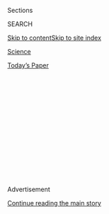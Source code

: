<div id="app">

<div>

<div>

<div>

<div class="NYTAppHideMasthead css-1q2w90k e1suatyy0">

<div class="section css-ui9rw0 e1suatyy2">

<div class="css-eph4ug er09x8g0">

<div class="css-6n7j50">

</div>

<span class="css-1dv1kvn">Sections</span>

<div class="css-10488qs">

<span class="css-1dv1kvn">SEARCH</span>

</div>

[Skip to content](#site-content)[Skip to site
index](#site-index)

</div>

<div id="masthead-section-label" class="css-1wr3we4 eaxe0e00">

[Science](https://www.nytimes3xbfgragh.onion/section/science)

</div>

<div class="css-10698na e1huz5gh0">

</div>

</div>

<div id="masthead-bar-one" class="section hasLinks css-15hmgas e1csuq9d3">

<div class="css-uqyvli e1csuq9d0">

</div>

<div class="css-1uqjmks e1csuq9d1">

</div>

<div class="css-9e9ivx">

[](https://myaccount.nytimes3xbfgragh.onion/auth/login?response_type=cookie&client_id=vi)

</div>

<div class="css-1bvtpon e1csuq9d2">

[Today’s
Paper](https://www.nytimes3xbfgragh.onion/section/todayspaper)

</div>

</div>

</div>

</div>

<div data-aria-hidden="false">

<div id="site-content" data-role="main">

<div>

<div class="css-1aor85t" style="opacity:0.000000001;z-index:-1;visibility:hidden">

<div class="css-1hqnpie">

<div class="css-epjblv">

<span class="css-17xtcya">[Science](/section/science)</span><span class="css-x15j1o">|</span><span class="css-fwqvlz">Kary
B. Mullis, 74, Dies; Found a Way to Analyze DNA and Won
Nobel</span>

</div>

<div class="css-k008qs">

<div class="css-1iwv8en">

<span class="css-18z7m18"></span>

<div>

</div>

</div>

<span class="css-1n6z4y">https://nyti.ms/303ka00</span>

<div class="css-1705lsu">

<div class="css-4xjgmj">

<div class="css-4skfbu" data-role="toolbar" data-aria-label="Social Media Share buttons, Save button, and Comments Panel with current comment count" data-testid="share-tools">

  - 
  - 
  - 
  - 
    
    <div class="css-6n7j50">
    
    </div>

  - 

</div>

</div>

</div>

</div>

</div>

</div>

<div class="css-13pd83m">

</div>

<div id="top-wrapper" class="css-1sy8kpn">

<div id="top-slug" class="css-l9onyx">

Advertisement

</div>

[Continue reading the main
story](#after-top)

<div class="ad top-wrapper" style="text-align:center;height:100%;display:block;min-height:250px">

<div id="top" class="place-ad" data-position="top" data-size-key="top">

</div>

</div>

<div id="after-top">

</div>

</div>

<div>

<div id="sponsor-wrapper" class="css-1hyfx7x">

<div id="sponsor-slug" class="css-19vbshk">

Supported by

</div>

[Continue reading the main
story](#after-sponsor)

<div id="sponsor" class="ad sponsor-wrapper" style="text-align:center;height:100%;display:block">

</div>

<div id="after-sponsor">

</div>

</div>

<div class="css-186x18t">

</div>

<div class="css-1vkm6nb ehdk2mb0">

# Kary B. Mullis, 74, Dies; Found a Way to Analyze DNA and Won Nobel

</div>

His discovery created a new world of possibilities in diagnosing
disease, unearthing the past and assisting in criminal cases, including
O.J. Simpson’s murder trial.

<div class="css-79elbk" data-testid="photoviewer-wrapper">

<div class="css-z3e15g" data-testid="photoviewer-wrapper-hidden">

</div>

<div class="css-1a48zt4 ehw59r15" data-testid="photoviewer-children">

![<span class="css-16f3y1r e13ogyst0" data-aria-hidden="true">Dr. Kary
B. Mullis in 1995, two years after receiving the Nobel Prize in
Chemistry for coming up with a better way of analyzing
DNA.</span><span class="css-cnj6d5 e1z0qqy90" itemprop="copyrightHolder"><span class="css-1ly73wi e1tej78p0">Credit...</span><span><span>Jim
Wilson/The New York
Times</span></span></span>](https://static01.graylady3jvrrxbe.onion/images/2019/08/14/obituaries/14Mullis1/merlin_159201315_70cb2fbc-f54c-4183-b1ef-c357aac279bc-articleLarge.jpg?quality=75&auto=webp&disable=upscale)

</div>

</div>

<div class="css-18e8msd">

<div class="css-vp77d3 epjyd6m0">

<div class="css-1baulvz">

By [<span class="css-1baulvz last-byline" itemprop="name">Dylan Loeb
McClain</span>](https://www.nytimes3xbfgragh.onion/by/dylan-loeb-mcclain)

</div>

</div>

  - Aug. 15,
    2019

  - 
    
    <div class="css-4xjgmj">
    
    <div class="css-d8bdto" data-role="toolbar" data-aria-label="Social Media Share buttons, Save button, and Comments Panel with current comment count" data-testid="share-tools">
    
      - 
      - 
      - 
      - 
        
        <div class="css-6n7j50">
        
        </div>
    
      - 
    
    </div>
    
    </div>

</div>

</div>

<div class="section meteredContent css-1r7ky0e" name="articleBody" itemprop="articleBody">

<div class="css-1fanzo5 StoryBodyCompanionColumn">

<div class="css-53u6y8">

Kary B. Mullis, a biochemist who won the 1993 Nobel Prize in Chemistry
for discovering a way to analyze DNA easily and cheaply and thus pave
the way for major advances in medical diagnostics, molecular biology and
forensic science, died on Aug. 7 at his home in Newport Beach, Calif. He
was 74.

The cause was heart and respiratory failure brought on by pneumonia, his
wife, Nancy Cosgrove Mullis, said.

The process for analyzing DNA that Dr. Mullis invented is called
polymerase chain reaction, or PCR. It replicates a single strand of DNA
millions of times, enabling scientists to pinpoint a segment of the
strand and amplify it for identification. Polymerase, an enzyme that
synthesizes polymers and nucleic acids, is essential in creating DNA and
RNA, the molecules that are responsible for coding DNA.

Before PCR, amplifying DNA took weeks, because it had to be generated in
bacteria. Once Dr. Mullis’s process was perfected, it took only hours,
opening up a world of possibilities.

</div>

</div>

<div class="css-1fanzo5 StoryBodyCompanionColumn">

<div class="css-53u6y8">

Today, his method is used to detect genetic mutations that can lead to
diagnoses of diseases, like sickle cell anemia; analyze ancient sources
of DNA, like bones; assist in obtaining crime scene evidence (he was
recruited as an expert witness in the O.J. Simpson murder trial); and
determine paternity.

It was used as well to decode and map the entire human DNA as part of
the Human Genome Project, the landmark international research effort
that ran from 1990 to 2003.

As he told the story in his Nobel lecture, Dr. Mullis found his
inspiration one night in 1983 while driving to his cabin in Mendocino,
Calif.

At the time, Dr. Mullis was a lab director for [Cetus
Corporation](https://www.the-scientist.com/news/cetus-a-collision-course-with-failure-60308),
one of the first biotechnology companies, which had been founded in
Berkeley, Calif. His lab made short strands of DNA molecules called
oligonucleotides, and had become so efficient at it that it was making
more than the company could use. Worried that some of his lab workers
might be laid off because of their overproductivity, Dr. Mullis was
searching for a way to use more of the molecules.

As he drove, he considered the challenges scientists faced in decoding
and identifying problems in human DNA. There are billions of DNA base
pairs, he knew, but they had proved exceedingly difficult to analyze
because there was no easy way to focus on small groups of them.

</div>

</div>

<div class="css-1fanzo5 StoryBodyCompanionColumn">

<div class="css-53u6y8">

Dr. Mullis knew that the oligonucleotides bond easily with DNA. The
problem was how to isolate the DNA that scientists might want to
analyze. Dr. Mullis, pondering ways to control the oligonucleotides,
suddenly realized that they didn’t have to be controlled at all. The
bonding would have a useful side effect: It would double the amount of
DNA that scientists were interested in. The process could then be
repeated over and over, expanding the DNA sample exponentially. It would
be like pumping up a microbe to the size of a dinosaur.

Indeed, the science of PCR, because it allows for the unlimited
replication of small bits of DNA, was one of the inspirations of
“Jurassic Park,” the Michael Crichton novel about a theme park of
cloned dinosaurs that Steven Spielberg turned into a movie franchise.

Though Dr. Mullis came up with the concept of PCR, proving that it
worked was another matter; months after his breakthrough, he had still
not done so. He had not written a paper to validate his idea.

“Mullis as an experimentalist is sort of hit and miss,” Thomas J. White,
who got Dr. Mullis his job at Cetus, told The New York Times in 1998.

As a result, two other Cetus scientists, Randall K. Saiki and Henry A.
Erlich, were put on the project, and the three — together with Stephen
Scharf, Fred Faloona, Glenn T. Horn and Norman Arnheim — published a
paper about the process in 1985. No one, however, disputed that it was
Dr. Mullis who had first figured it out.

For his discovery, Cetus awarded Dr. Mullis $10,000, but the company
later sold the rights to his PCR process to the pharmaceutical giant F.
Hoffmann-La Roche for $300 million. Dr. Mullis, believing he had been
denied a just reward, remained bitter about it for the rest of his life.

He shared his Nobel Prize with [Michael
Smith](https://www.nobelprize.org/prizes/chemistry/1993/smith/facts/), a
British-born scientist, who was also cited for advances in DNA research.

</div>

</div>

<div class="css-1fanzo5 StoryBodyCompanionColumn">

<div class="css-53u6y8">

In 1995, defense lawyers in the murder trial of O.J. Simpson enlisted
Dr. Mullis as an expert witness because his PCR method had been used to
analyze blood samples in the case. But he was ultimately not called to
testify; prosecutors had made it clear that if he did take the stand
they would try to undermine his credibility by bringing up his
acknowledged history of drinking and drug use.

</div>

</div>

<div class="css-79elbk" data-testid="photoviewer-wrapper">

<div class="css-z3e15g" data-testid="photoviewer-wrapper-hidden">

</div>

<div class="css-1a48zt4 ehw59r15" data-testid="photoviewer-children">

![<span class="css-16f3y1r e13ogyst0" data-aria-hidden="true">Dr. Mullis
in 2009. He had a brainstorm while driving to his cabin in California,
and it led to a breakthrough in DNA
research.</span><span class="css-cnj6d5 e1z0qqy90" itemprop="copyrightHolder"><span class="css-1ly73wi e1tej78p0">Credit...</span><span>Nancy
Cosgrove
Mullis</span></span>](https://static01.graylady3jvrrxbe.onion/images/2019/08/16/obituaries/14Mullis3/14Mullis3-articleLarge.jpg?quality=75&auto=webp&disable=upscale)

</div>

</div>

<div class="css-1fanzo5 StoryBodyCompanionColumn">

<div class="css-53u6y8">

Kary Banks Mullis was born on Dec. 28, 1944, in Lenoir, N.C. He was the
second of four sons of Cecil and Bernice Alberta (Barker) Mullis. His
father was a furniture salesman. The family moved to Columbia, S.C.,
when Kary was 5. He got his start in science there one summer when, at
13, he designed and made his own rockets, inspired by the launch of the
Soviet satellite Sputnik.

Dr. Mullis attended Dreher High School in Columbia and the Georgia
Institute of Technology in Atlanta, graduating in 1966 with a degree in
chemistry. He then headed to California, arriving in Berkeley around the
time of the Summer of Love in 1967. As he spoke and wrote about it in
later years, he used L.S.D. liberally. He earned his Ph.D. in
biochemistry from the University of California, Berkeley, in 1972.

Dr. Mullis took a detour from science after that, trying his hand at
writing fiction and then managing a bakery for two years. He then headed
for Kansas, where his wife at the time was enrolling in medical school.
He did a postdoctoral research fellowship in pediatric cardiology at the
University of Kansas Medical Center, finishing in 1977. He returned to
California and went to work at Cetus in 1979.

After the discovery of PCR, his career trailed off. He quit Cetus in
1986 and thereafter mostly stuck to the lecture circuit.

Dr. Mullis’s marriages to Richards Haley, Gail Hubbell and Cynthia
Gibson ended in divorce. He married Nancy Cosgrove in 1997. Along with
her, he is survived by a daughter, Louise Olsen; two sons, Christopher
and Jeremy; two brothers, Brent and David; and two grandchildren.
Another brother, Robert, died several years ago.

</div>

</div>

<div class="css-1fanzo5 StoryBodyCompanionColumn">

<div class="css-53u6y8">

Dr. Mullis was naturally contrarian and none too fond of many
scientists. “Scientists are doing an awful lot of damage to the world in
the name of helping it,” he told The Times in 1998. “I don’t mind
attacking my own fraternity because I am ashamed of
it.”

<div class="css-79elbk" data-testid="photoviewer-wrapper">

<div class="css-z3e15g" data-testid="photoviewer-wrapper-hidden">

</div>

<div class="css-1a48zt4 ehw59r15" data-testid="photoviewer-children">

<div class="css-zgakxe erfvjey0">

<span class="css-1ly73wi e1tej78p0">Image</span>

<div class="css-zjzyr8">

<div data-testid="lazyimage-container" style="height:603.8444444444444px">

</div>

</div>

</div>

<span class="css-16f3y1r e13ogyst0" data-aria-hidden="true">One reviewer
called Dr. Mullis’s 1998 book an “autobiography of the nervous system of
an extraordinary chemist.”</span>

</div>

</div>

He was skeptical of climate science and expressed doubts that H.I.V.
causes AIDS, though Ms. Mullis said he had been misunderstood. “He
thought it was premature to assign blame to one tiny retrovirus,” she
said.

In 1998, Dr. Mulls gathered some of his controversial ideas — and
unfiltered moments — into a book, “Dancing Naked in the Mind Field.” In
one anecdote, on receiving the prestigious Japan Prize for his research,
he recalled meeting the empress of Japan and calling her “Sweetie.”

[In The New York Times Book
Review](https://www.nytimes3xbfgragh.onion/1998/10/11/books/weird-science.html),
the science writer Dick Teresi called the book “darkly joyous” and an
“autobiography of the nervous system of an extraordinary chemist.”

</div>

</div>

</div>

<div>

</div>

<div>

</div>

<div>

</div>

<div>

<div id="bottom-wrapper" class="css-1ede5it">

<div id="bottom-slug" class="css-l9onyx">

Advertisement

</div>

[Continue reading the main
story](#after-bottom)

<div id="bottom" class="ad bottom-wrapper" style="text-align:center;height:100%;display:block;min-height:90px">

</div>

<div id="after-bottom">

</div>

</div>

</div>

</div>

</div>

## Site Index

<div>

</div>

## Site Information Navigation

  - [© <span>2020</span> <span>The New York Times
    Company</span>](https://help.nytimes3xbfgragh.onion/hc/en-us/articles/115014792127-Copyright-notice)

<!-- end list -->

  - [NYTCo](https://www.nytco.com/)
  - [Contact
    Us](https://help.nytimes3xbfgragh.onion/hc/en-us/articles/115015385887-Contact-Us)
  - [Work with us](https://www.nytco.com/careers/)
  - [Advertise](https://nytmediakit.com/)
  - [T Brand Studio](http://www.tbrandstudio.com/)
  - [Your Ad
    Choices](https://www.nytimes3xbfgragh.onion/privacy/cookie-policy#how-do-i-manage-trackers)
  - [Privacy](https://www.nytimes3xbfgragh.onion/privacy)
  - [Terms of
    Service](https://help.nytimes3xbfgragh.onion/hc/en-us/articles/115014893428-Terms-of-service)
  - [Terms of
    Sale](https://help.nytimes3xbfgragh.onion/hc/en-us/articles/115014893968-Terms-of-sale)
  - [Site
    Map](https://spiderbites.nytimes3xbfgragh.onion)
  - [Help](https://help.nytimes3xbfgragh.onion/hc/en-us)
  - [Subscriptions](https://www.nytimes3xbfgragh.onion/subscription?campaignId=37WXW)

</div>

</div>

</div>

</div>

